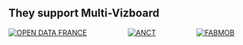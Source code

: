 <h2 class="has-text-centered mt-6 mb-6">
  They support Multi-Vizboard
</h2>

<div class="columns is-multiline is-8 is-mobile is-vcentered is-centered mt-0 mb-6">
  <div class="column is-3 has-text-centered">
    <a class=""
      href="https://www.opendatafrance.net/"
      target="_blank">
      <img
        src="https://raw.githubusercontent.com/multi-coop/vizboard-website-content/main/images/clients/odf-logo.svg"
        alt="OPEN DATA FRANCE"
      />
    </a>
  </div>
  <div class="column is-3 has-text-centered">
    <a class=""
      href="https://agence-cohesion-territoires.gouv.fr/"
      target="_blank">
      <img
        src="https://raw.githubusercontent.com/multi-coop/vizboard-website-content/main/images/clients/anct-logo.png"
        alt="ANCT"
      />
    </a>
  </div>
  <div class="column is-3 has-text-centered">
    <a class=""
      href="https://lafabriquedesmobilites.fr/"
      target="_blank">
      <img
        src="https://raw.githubusercontent.com/multi-coop/vizboard-website-content/main/images/clients/fabmob-logo.png"
        alt="FABMOB"
      />
    </a>
  </div>
</div>
 
